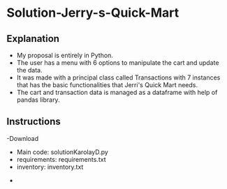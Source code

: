 # Solution-Jerry-s-Quick-Mart

## Explanation 
- My proposal is entirely in Python.
- The user has a menu with 6 options to manipulate the cart and update the data.
- It was made with a principal class called Transactions with 7 instances that has the basic functionalities that Jerri's Quick Mart needs.
- The cart and transaction data is managed as a dataframe with help of pandas library.

## Instructions

-Download 
  * Main code: solutionKarolayD.py
  * requirements: requirements.txt
  * inventory: inventory.txt
-
  

